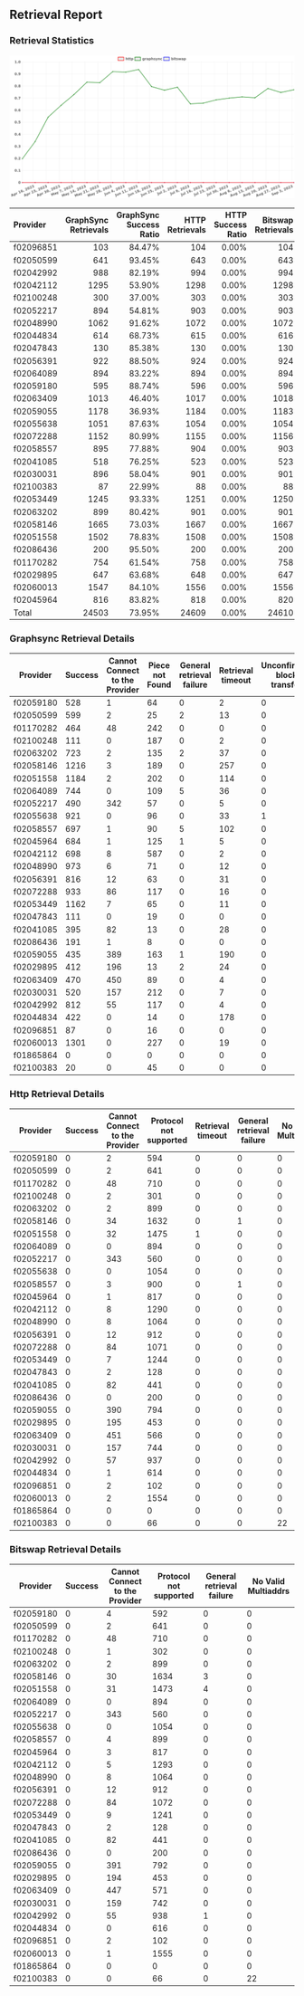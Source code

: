 ## Retrieval Report
### Retrieval Statistics
<img src="https://raw.githubusercontent.com/data-preservation-programs/filplus-checker-assets/main/filecoin-project/filecoin-plus-large-datasets/issues/1664/1694159415581.png"/>

| Provider  | GraphSync Retrievals | GraphSync Success Ratio | HTTP Retrievals | HTTP Success Ratio | Bitswap Retrievals | Bitswap Success Ratio |
| :-------- | -------------------: | ----------------------: | --------------: | -----------------: | -----------------: | --------------------: |
| f02096851 |                  103 |                  84.47% |             104 |              0.00% |                104 |                 0.00% |
| f02050599 |                  641 |                  93.45% |             643 |              0.00% |                643 |                 0.00% |
| f02042992 |                  988 |                  82.19% |             994 |              0.00% |                994 |                 0.00% |
| f02042112 |                 1295 |                  53.90% |            1298 |              0.00% |               1298 |                 0.00% |
| f02100248 |                  300 |                  37.00% |             303 |              0.00% |                303 |                 0.00% |
| f02052217 |                  894 |                  54.81% |             903 |              0.00% |                903 |                 0.00% |
| f02048990 |                 1062 |                  91.62% |            1072 |              0.00% |               1072 |                 0.00% |
| f02044834 |                  614 |                  68.73% |             615 |              0.00% |                616 |                 0.00% |
| f02047843 |                  130 |                  85.38% |             130 |              0.00% |                130 |                 0.00% |
| f02056391 |                  922 |                  88.50% |             924 |              0.00% |                924 |                 0.00% |
| f02064089 |                  894 |                  83.22% |             894 |              0.00% |                894 |                 0.00% |
| f02059180 |                  595 |                  88.74% |             596 |              0.00% |                596 |                 0.00% |
| f02063409 |                 1013 |                  46.40% |            1017 |              0.00% |               1018 |                 0.00% |
| f02059055 |                 1178 |                  36.93% |            1184 |              0.00% |               1183 |                 0.00% |
| f02055638 |                 1051 |                  87.63% |            1054 |              0.00% |               1054 |                 0.00% |
| f02072288 |                 1152 |                  80.99% |            1155 |              0.00% |               1156 |                 0.00% |
| f02058557 |                  895 |                  77.88% |             904 |              0.00% |                903 |                 0.00% |
| f02041085 |                  518 |                  76.25% |             523 |              0.00% |                523 |                 0.00% |
| f02030031 |                  896 |                  58.04% |             901 |              0.00% |                901 |                 0.00% |
| f02100383 |                   87 |                  22.99% |              88 |              0.00% |                 88 |                 0.00% |
| f02053449 |                 1245 |                  93.33% |            1251 |              0.00% |               1250 |                 0.00% |
| f02063202 |                  899 |                  80.42% |             901 |              0.00% |                901 |                 0.00% |
| f02058146 |                 1665 |                  73.03% |            1667 |              0.00% |               1667 |                 0.00% |
| f02051558 |                 1502 |                  78.83% |            1508 |              0.00% |               1508 |                 0.00% |
| f02086436 |                  200 |                  95.50% |             200 |              0.00% |                200 |                 0.00% |
| f01170282 |                  754 |                  61.54% |             758 |              0.00% |                758 |                 0.00% |
| f02029895 |                  647 |                  63.68% |             648 |              0.00% |                647 |                 0.00% |
| f02060013 |                 1547 |                  84.10% |            1556 |              0.00% |               1556 |                 0.00% |
| f02045964 |                  816 |                  83.82% |             818 |              0.00% |                820 |                 0.00% |
| Total     |                24503 |                  73.95% |           24609 |              0.00% |              24610 |                 0.00% |

### Graphsync Retrieval Details
| Provider  | Success | Cannot Connect to the Provider | Piece not Found | General retrieval failure | Retrieval timeout | Unconfirmed block transfer | No Valid Multiaddrs |
| --------- | ------- | ------------------------------ | --------------- | ------------------------- | ----------------- | -------------------------- | ------------------- |
| f02059180 | 528     | 1                              | 64              | 0                         | 2                 | 0                          | 0                   |
| f02050599 | 599     | 2                              | 25              | 2                         | 13                | 0                          | 0                   |
| f01170282 | 464     | 48                             | 242             | 0                         | 0                 | 0                          | 0                   |
| f02100248 | 111     | 0                              | 187             | 0                         | 2                 | 0                          | 0                   |
| f02063202 | 723     | 2                              | 135             | 2                         | 37                | 0                          | 0                   |
| f02058146 | 1216    | 3                              | 189             | 0                         | 257               | 0                          | 0                   |
| f02051558 | 1184    | 2                              | 202             | 0                         | 114               | 0                          | 0                   |
| f02064089 | 744     | 0                              | 109             | 5                         | 36                | 0                          | 0                   |
| f02052217 | 490     | 342                            | 57              | 0                         | 5                 | 0                          | 0                   |
| f02055638 | 921     | 0                              | 96              | 0                         | 33                | 1                          | 0                   |
| f02058557 | 697     | 1                              | 90              | 5                         | 102               | 0                          | 0                   |
| f02045964 | 684     | 1                              | 125             | 1                         | 5                 | 0                          | 0                   |
| f02042112 | 698     | 8                              | 587             | 0                         | 2                 | 0                          | 0                   |
| f02048990 | 973     | 6                              | 71              | 0                         | 12                | 0                          | 0                   |
| f02056391 | 816     | 12                             | 63              | 0                         | 31                | 0                          | 0                   |
| f02072288 | 933     | 86                             | 117             | 0                         | 16                | 0                          | 0                   |
| f02053449 | 1162    | 7                              | 65              | 0                         | 11                | 0                          | 0                   |
| f02047843 | 111     | 0                              | 19              | 0                         | 0                 | 0                          | 0                   |
| f02041085 | 395     | 82                             | 13              | 0                         | 28                | 0                          | 0                   |
| f02086436 | 191     | 1                              | 8               | 0                         | 0                 | 0                          | 0                   |
| f02059055 | 435     | 389                            | 163             | 1                         | 190               | 0                          | 0                   |
| f02029895 | 412     | 196                            | 13              | 2                         | 24                | 0                          | 0                   |
| f02063409 | 470     | 450                            | 89              | 0                         | 4                 | 0                          | 0                   |
| f02030031 | 520     | 157                            | 212             | 0                         | 7                 | 0                          | 0                   |
| f02042992 | 812     | 55                             | 117             | 0                         | 4                 | 0                          | 0                   |
| f02044834 | 422     | 0                              | 14              | 0                         | 178               | 0                          | 0                   |
| f02096851 | 87      | 0                              | 16              | 0                         | 0                 | 0                          | 0                   |
| f02060013 | 1301    | 0                              | 227             | 0                         | 19                | 0                          | 0                   |
| f01865864 | 0       | 0                              | 0               | 0                         | 0                 | 0                          | 0                   |
| f02100383 | 20      | 0                              | 45              | 0                         | 0                 | 0                          | 22                  |

### Http Retrieval Details
| Provider  | Success | Cannot Connect to the Provider | Protocol not supported | Retrieval timeout | General retrieval failure | No Valid Multiaddrs |
| --------- | ------- | ------------------------------ | ---------------------- | ----------------- | ------------------------- | ------------------- |
| f02059180 | 0       | 2                              | 594                    | 0                 | 0                         | 0                   |
| f02050599 | 0       | 2                              | 641                    | 0                 | 0                         | 0                   |
| f01170282 | 0       | 48                             | 710                    | 0                 | 0                         | 0                   |
| f02100248 | 0       | 2                              | 301                    | 0                 | 0                         | 0                   |
| f02063202 | 0       | 2                              | 899                    | 0                 | 0                         | 0                   |
| f02058146 | 0       | 34                             | 1632                   | 0                 | 1                         | 0                   |
| f02051558 | 0       | 32                             | 1475                   | 1                 | 0                         | 0                   |
| f02064089 | 0       | 0                              | 894                    | 0                 | 0                         | 0                   |
| f02052217 | 0       | 343                            | 560                    | 0                 | 0                         | 0                   |
| f02055638 | 0       | 0                              | 1054                   | 0                 | 0                         | 0                   |
| f02058557 | 0       | 3                              | 900                    | 0                 | 1                         | 0                   |
| f02045964 | 0       | 1                              | 817                    | 0                 | 0                         | 0                   |
| f02042112 | 0       | 8                              | 1290                   | 0                 | 0                         | 0                   |
| f02048990 | 0       | 8                              | 1064                   | 0                 | 0                         | 0                   |
| f02056391 | 0       | 12                             | 912                    | 0                 | 0                         | 0                   |
| f02072288 | 0       | 84                             | 1071                   | 0                 | 0                         | 0                   |
| f02053449 | 0       | 7                              | 1244                   | 0                 | 0                         | 0                   |
| f02047843 | 0       | 2                              | 128                    | 0                 | 0                         | 0                   |
| f02041085 | 0       | 82                             | 441                    | 0                 | 0                         | 0                   |
| f02086436 | 0       | 0                              | 200                    | 0                 | 0                         | 0                   |
| f02059055 | 0       | 390                            | 794                    | 0                 | 0                         | 0                   |
| f02029895 | 0       | 195                            | 453                    | 0                 | 0                         | 0                   |
| f02063409 | 0       | 451                            | 566                    | 0                 | 0                         | 0                   |
| f02030031 | 0       | 157                            | 744                    | 0                 | 0                         | 0                   |
| f02042992 | 0       | 57                             | 937                    | 0                 | 0                         | 0                   |
| f02044834 | 0       | 1                              | 614                    | 0                 | 0                         | 0                   |
| f02096851 | 0       | 2                              | 102                    | 0                 | 0                         | 0                   |
| f02060013 | 0       | 2                              | 1554                   | 0                 | 0                         | 0                   |
| f01865864 | 0       | 0                              | 0                      | 0                 | 0                         | 0                   |
| f02100383 | 0       | 0                              | 66                     | 0                 | 0                         | 22                  |

### Bitswap Retrieval Details
| Provider  | Success | Cannot Connect to the Provider | Protocol not supported | General retrieval failure | No Valid Multiaddrs |
| --------- | ------- | ------------------------------ | ---------------------- | ------------------------- | ------------------- |
| f02059180 | 0       | 4                              | 592                    | 0                         | 0                   |
| f02050599 | 0       | 2                              | 641                    | 0                         | 0                   |
| f01170282 | 0       | 48                             | 710                    | 0                         | 0                   |
| f02100248 | 0       | 1                              | 302                    | 0                         | 0                   |
| f02063202 | 0       | 2                              | 899                    | 0                         | 0                   |
| f02058146 | 0       | 30                             | 1634                   | 3                         | 0                   |
| f02051558 | 0       | 31                             | 1473                   | 4                         | 0                   |
| f02064089 | 0       | 0                              | 894                    | 0                         | 0                   |
| f02052217 | 0       | 343                            | 560                    | 0                         | 0                   |
| f02055638 | 0       | 0                              | 1054                   | 0                         | 0                   |
| f02058557 | 0       | 4                              | 899                    | 0                         | 0                   |
| f02045964 | 0       | 3                              | 817                    | 0                         | 0                   |
| f02042112 | 0       | 5                              | 1293                   | 0                         | 0                   |
| f02048990 | 0       | 8                              | 1064                   | 0                         | 0                   |
| f02056391 | 0       | 12                             | 912                    | 0                         | 0                   |
| f02072288 | 0       | 84                             | 1072                   | 0                         | 0                   |
| f02053449 | 0       | 9                              | 1241                   | 0                         | 0                   |
| f02047843 | 0       | 2                              | 128                    | 0                         | 0                   |
| f02041085 | 0       | 82                             | 441                    | 0                         | 0                   |
| f02086436 | 0       | 0                              | 200                    | 0                         | 0                   |
| f02059055 | 0       | 391                            | 792                    | 0                         | 0                   |
| f02029895 | 0       | 194                            | 453                    | 0                         | 0                   |
| f02063409 | 0       | 447                            | 571                    | 0                         | 0                   |
| f02030031 | 0       | 159                            | 742                    | 0                         | 0                   |
| f02042992 | 0       | 55                             | 938                    | 1                         | 0                   |
| f02044834 | 0       | 0                              | 616                    | 0                         | 0                   |
| f02096851 | 0       | 2                              | 102                    | 0                         | 0                   |
| f02060013 | 0       | 1                              | 1555                   | 0                         | 0                   |
| f01865864 | 0       | 0                              | 0                      | 0                         | 0                   |
| f02100383 | 0       | 0                              | 66                     | 0                         | 22                  |
